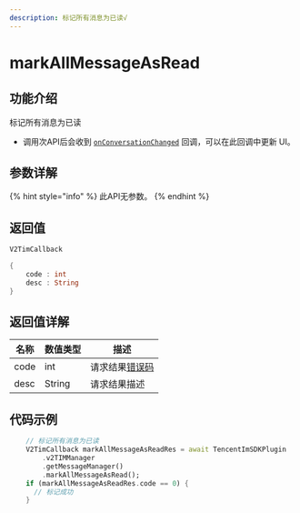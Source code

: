 ```yaml
---
description: 标记所有消息为已读√
---
```


# markAllMessageAsRead

## 功能介绍

标记所有消息为已读

* 调用次API后会收到 [`onConversationChanged`](../callbacks/onconversationchangedcallback.md) 回调，可以在此回调中更新 UI。

## 参数详解

{% hint style="info" %}
此API无参数。
{% endhint %}

## 返回值

```dart
V2TimCallback

{
    code : int
    desc : String
}
```

## 返回值详解

| 名称   | 数值类型   | 描述                                                             |
| ---- | ------ | -------------------------------------------------------------- |
| code | int    | 请求结果[错误码](https://cloud.tencent.com/document/product/269/1671) |
| desc | String | 请求结果描述                                                         |

## 代码示例  &#x20;

```dart
    // 标记所有消息为已读
    V2TimCallback markAllMessageAsReadRes = await TencentImSDKPlugin
        .v2TIMManager
        .getMessageManager()
        .markAllMessageAsRead();
    if (markAllMessageAsReadRes.code == 0) {
      // 标记成功
    }
```
